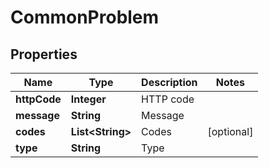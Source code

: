 
# CommonProblem

## Properties
Name | Type | Description | Notes
------------ | ------------- | ------------- | -------------
**httpCode** | **Integer** | HTTP code | 
**message** | **String** | Message | 
**codes** | **List&lt;String&gt;** | Codes |  [optional]
**type** | **String** | Type | 



